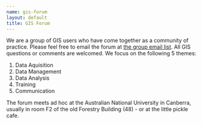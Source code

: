 ```yaml
---
name: gis-forum
layout: default
title: GIS Forum
---
```




We are a group of GIS users who have come together as a community of practice.  Please feel free to email the forum at <a class="Contact the project" href="mailto:ivan.hanigan@canberra.edu.au">the group email list</a>. All GIS questions or comments are welcomed.
We focus on the following 5 themes:

1. Data Aquisition
2. Data Management
3. Data Analysis
4. Training
5. Communication

The forum meets ad hoc at the Australian National University in Canberra, usually in room F2 of the old Forestry Building (48) - or at the little pickle cafe.
